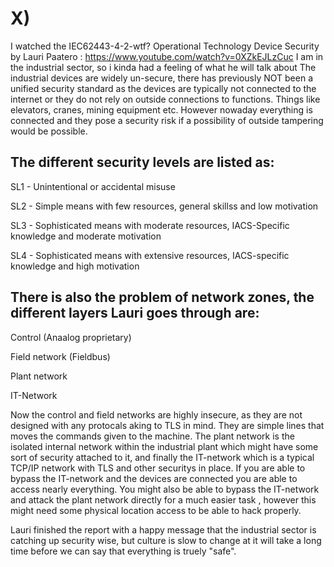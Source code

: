 # X)

I watched the IEC62443-4-2-wtf? Operational Technology Device Security by Lauri Paatero : https://www.youtube.com/watch?v=0XZkEJLzCuc
I am in the industrial sector, so i kinda had a feeling of what he will talk about
The industrial devices are widely un-secure, there has previously NOT been a unified security standard as the devices are typically not connected to the internet or they do not rely on outside connections to functions. 
Things like elevators, cranes, mining equipment etc.
However nowaday everything is connected and they pose a security risk if a possibility of outside tampering would be possible. 

## The different security levels are listed as:

  SL1 - Unintentional or accidental misuse  
  
  SL2 - Simple means with few resources, general skillss and low motivation  
  
  SL3 - Sophisticated means with moderate resources, IACS-Specific knowledge and moderate motivation  
  
  SL4 - Sophisticated means with extensive resources, IACS-specific knowledge and high motivation  


## There is also the problem of network zones, the different layers Lauri goes through are:

  Control (Anaalog proprietary)
  
  Field network (Fieldbus)
  
  Plant network
  
  IT-Network

  Now the control and field networks are highly insecure, as they are not designed with any protocals aking to TLS in mind. They are simple lines that moves the commands given to the machine. The plant network 
  is the isolated internal network within the industrial plant which might have some sort of security attached to it, and finally the IT-network which is a typical TCP/IP network with TLS and other securitys in place.
  If you are able to bypass the IT-network and the devices are connected you are able to access nearly everything. You might also be able to bypass the IT-network and attack the plant network directly for a much easier task
, however this might need some physical location access to be able to hack properly.

Lauri finished the report with a happy message that the industrial sector is catching up security wise, but culture is slow to change at it will take a long time before we can say that everything is truely "safe".

